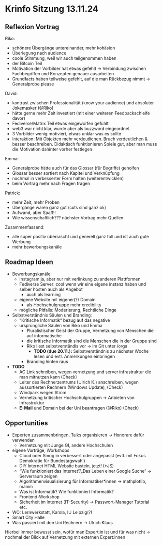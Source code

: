 # Krinfo Sitzung 13.11.24

## Reflexion Vortrag
Riko:
- schönere Übergänge untereinander, mehr kohäsion
- Überlegung nach audience
- coole Stimmung, weil wir auch teilgenommen haben
- der Bitcoin Teil
- Motivation der Vorbilder hat etwas gefehlt -> Verbindung zwischen Fachbegriffen und Konzepten genauer ausarbeiten
- Grundfacts haben teilweise gefehlt, auf die man Rückbezug nimmt -> Generalprobe please

David:
- kontrast zwischen Professionalität (know your audience) und absoluter Jokemasker (@Riko)
- hätte gerne mehr Zeit investiert (mit einer weiteren Feedbackschleife davor)
- Fediverse/Matrix Teil etwas eingeworfen gefühlt
- web3 war nicht klar, wurde aber als buzzword eingeordnet
- 3 Vorbilder wenig motiviert, etwas unklar was es sollte
- Interaktion: Mit Objekten mehr verdeutlichen. Bruch verdeutlichen & besser beschreiben. Didaktisch funktionieren Spiele gut, aber man muss die Motivation dahinter vorher festlegen

Emma:
- Generalprobe hätte auch für das Glossar (für Begriffe) geholfen
- Glossar besser sortiert nach Kapitel und Verknüpfung 
- nochmal in verbesserter Form halten (weiterentwicklen)
- beim Vortrag mehr nach Fragen fragen

Patrick:
- mehr Zeit, mehr Proben
- Übergänge waren ganz gut (cuts sind ganz ok)
- Aufwand, aber Spaß!!
- Wie wissenschaftlich??? nächster Vortrag mehr Quellen

Zusammenfassend:
- alle super positiv überrascht und generell ganz toll und ist auch gute Werbung
- mehr bewerbungskanäle

## Roadmap Ideen
- Bewerbungskanäle:
  - Instagram ja, aber nur mit verlinkung zu anderen Plattformen
  - Fediverse Server: cool wenn wir eine eigene instanz haben und selber hosten auch als Angebot
    - auch als learning
  - eigene Website mit eigener(?) Domain
    - als Hochschulgruppe mehr credibility
  - mögliche Pitfalls: Moderierung, Rechtliche Dinge
- Selbstverständnis Säulen und Branding:
  - “Kritische Informatik“ bezug auf das negative
  - ursprüngliche Säulen von Riko und Emma
    - Pluralistischer Geist der Gruppe, Vernetzung von Menschen die auf informatische
    - die kritische Informatik sind die Menschen die in der Gruppe sind
    - Riko liest selbstverständis vor -> im Git unter /orga
      - **TODO (due 20.11.):** Selbstverständnis zu nächster Woche lesen und evtl. Anmerkungen einbringen
    - Branding hinten raus
- **TODO** 
  - AG Link schreiben, wegen vernetzung und server infrastruktur die man mitnutzen kann (Check)
  - Leiter des Rechnerzentrums (Ulrich K.) anschreiben, wegen aussortierten Rechnern (Windows Update), (Check)
  - Windpark wegen Strom
  - Vernetzung kritischer Hochschulgruppen -> Anbieten von Infrastruktur
  - **E-Mail** und Domain bei der Uni beantragen (@Riko) (Check)

## Opportunities
- Experten zusammenbringen, Talks organisieren -> Honorare dafür verwenden
  - Vernetzung mit Junge GI, andere Hochschulen
- eigene Vorträge, Workshops
  - Cloud oder Smog in verbessert oder angepasst (evtl. mit Fokus Demokratie für Bundestagswahl)
  - DIY Internet HTML Website basteln, jetzt! (+JS)
  - “Wie funktioniert das Internet“/„Das Leben einer Google Suche“ -> Serverraum zeigen
  - Algorithmenvisualisierung für Informatiker*innen -> mathplotlib, manim
  - Was ist Informatik? Wie funktioniert Informatik?
  - Frontend-Workshop
  - Sicherheit im Internet (IT-Security) -> Passwort-Manager Tutorial etc.
- WO: Lernwerkstatt, Karola, IU Leipzig(?)
- Smart City Halle
- Was passiert mit den Uni Rechnern -> Ulrich Klaus

Hierbei immer bewusst sein, wofür man Expert:in ist und für was nicht -> nochmal der Blick auf Vernetzung mit externen Expert:innen
